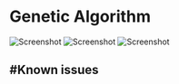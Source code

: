 # Genetic Algorithm

![Screenshot](https://cloud.githubusercontent.com/assets/8536409/20016809/fdb34a48-a2b8-11e6-8517-a7df32cdc8d3.png)
![Screenshot](https://cloud.githubusercontent.com/assets/8536409/20016962/936f12ce-a2b9-11e6-83ad-95bedb4dbc27.png)
![Screenshot](https://cloud.githubusercontent.com/assets/8536409/20016565/f61cfdac-a2b7-11e6-91dc-0e17f6bf294f.png)

#Known issues
-

